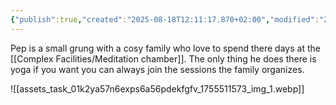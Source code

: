 ```yaml
---
{"publish":true,"created":"2025-08-18T12:11:17.870+02:00","modified":"2025-08-18T12:20:13.799+02:00","cssclasses":""}
---
```



Pep is a small grung with a cosy family who love to spend there days at the [[Complex Facilities/Meditation chamber]]. The only thing he does there is yoga if you want you can always join the sessions the family organizes. 

![[assets_task_01k2ya57n6exps6a56pdekfgfv_1755511573_img_1.webp]]